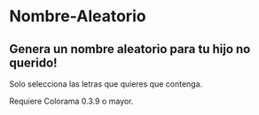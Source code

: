 # Nombre-Aleatorio
## Genera un nombre aleatorio para tu hijo no querido!

Solo selecciona las letras que quieres que contenga.

Requiere Colorama 0.3.9 o mayor.
